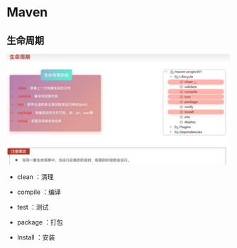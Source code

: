 # Maven

## 生命周期

![](docs/assets/mv1.png)

- clean ：清理

- compile ：编译

- test ：测试

- package ：打包

- Install ：安装
